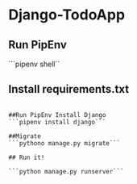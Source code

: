 # Django-TodoApp

## Run PipEnv
```pipenv shell``

## Install requirements.txt
```pip install -r requirements.txt

##Run PipEnv Install Django
```pipenv install django```

##Migrate
```pythono manage.py migrate```

## Run it! 

```python manage.py runserver```
